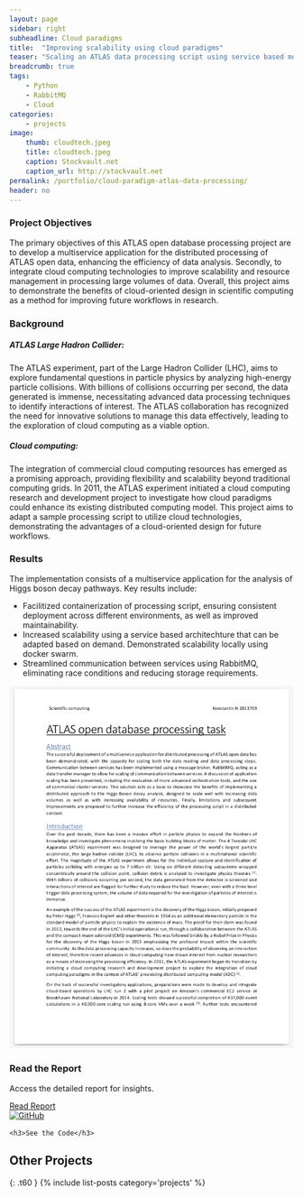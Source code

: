 ```yaml
---
layout: page
sidebar: right
subheadline: Cloud paradigms
title:  "Improving scalability using cloud paradigms"
teaser: "Scaling an ATLAS data processing script using service based model. Functionality demonstrated locally using Docker swarm"
breadcrumb: true
tags:
    - Python
    - RabbitMQ
    - Cloud
categories:
    - projects
image:
    thumb: cloudtech.jpeg
    title: cloudtech.jpeg
    caption: Stockvault.net
    caption_url: http://stockvault.net
permalink: /portfolio/cloud-paradigm-atlas-data-processing/
header: no
---
```


<h3>Project Objectives</h3>

The primary objectives of this ATLAS open database processing project are to develop a multiservice application for the distributed processing of ATLAS open data, enhancing the efficiency of data analysis. Secondly, to integrate cloud computing technologies to improve scalability and resource management in processing large volumes of data. Overall, this project aims to demonstrate the benefits of cloud-oriented design in scientific computing as a method for improving future workflows in research.

<h3>Background</h3>

<h5>ATLAS Large Hadron Collider:</h5> The ATLAS experiment, part of the Large Hadron Collider (LHC), aims to explore fundamental questions in particle physics by analyzing high-energy particle collisions. With billions of collisions occurring per second, the data generated is immense, necessitating advanced data processing techniques to identify interactions of interest. The ATLAS collaboration has recognized the need for innovative solutions to manage this data effectively, leading to the exploration of cloud computing as a viable option.

<h5>Cloud computing:</h5>
The integration of commercial cloud computing resources has emerged as a promising approach, providing flexibility and scalability beyond traditional computing grids. In 2011, the ATLAS experiment initiated a cloud computing research and development project to investigate how cloud paradigms could enhance its existing distributed computing model. This project aims to adapt a sample processing script to utilize cloud technologies, demonstrating the advantages of a cloud-oriented design for future workflows.

<h3>Results</h3>

The implementation consists of a multiservice application for the analysis of Higgs boson decay pathways. Key results include:

<ul>
<li>Facilitized containerization of processing script, ensuring consistent deployment across different environments, as well as improved maintainability.</li>
<li>Increased scalability using a service based architechture that can be adapted based on demand. Demonstrated scalability locally using docker swarm.</li>
<li>Streamlined communication between services using RabbitMQ, eliminating race conditions and reducing storage requirements.</li>
</ul>

<div class="widget-grid">
  <div class="widget">
    <img src="../../images/report_atlas.png" alt="Read the Report" class="widget-image" />
    <h3>Read the Report</h3>
    <p>Access the detailed report for insights.</p>
    <a href="atlas-report" class="call-to-action">Read Report</a>
  </div>

  <div class="widget">
    <a href="https://github.com/kon-218/ATLAS-cloud-processing" target="_blank">
  <img src="https://github.githubassets.com/images/modules/logos_page/GitHub-Mark.png" alt="GitHub" style="width:40px; height:40px;">
</a>

    <h3>See the Code</h3>
  </div>
</div>

## Other Projects
{: .t60 }
{% include list-posts category='projects' %}
